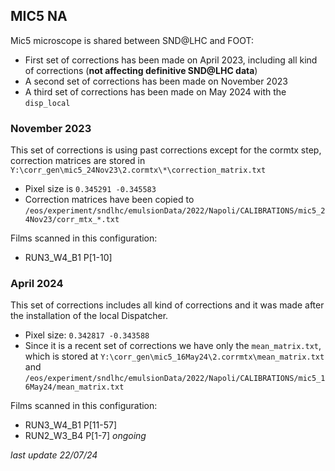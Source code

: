 ## MIC5 NA
Mic5 microscope is shared between SND@LHC and FOOT:
- First set of corrections has been made on April 2023, including all kind of corrections (**not affecting definitive SND@LHC data**)
- A second set of corrections has been made on November 2023
- A third set of corrections has been made on May 2024 with the `disp_local`
  
### November 2023
This set of corrections is using past corrections except for the cormtx step, correction matrices are stored in `Y:\corr_gen\mic5_24Nov23\2.cormtx\*\correction_matrix.txt`
- Pixel size is `0.345291 -0.345583`
- Correction matrices have been copied to `/eos/experiment/sndlhc/emulsionData/2022/Napoli/CALIBRATIONS/mic5_24Nov23/corr_mtx_*.txt`

Films scanned in this configuration:
- RUN3_W4_B1 P[1-10]

### April 2024
This set of corrections includes all kind of corrections and it was made after the installation of the local Dispatcher.
- Pixel size: `0.342817 -0.343588`
- Since it is a recent set of corrections we have only the `mean_matrix.txt`, which is stored at `Y:\corr_gen\mic5_16May24\2.corrmtx\mean_matrix.txt` and `/eos/experiment/sndlhc/emulsionData/2022/Napoli/CALIBRATIONS/mic5_16May24/mean_matrix.txt`

Films scanned in this configuration:
- RUN3_W4_B1 P[11-57]
- RUN2_W3_B4 P[1-7] *ongoing*


*last update 22/07/24*